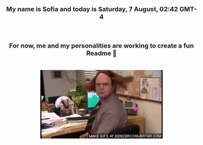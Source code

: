 


<div align="center">
<h3 >My name is Sofia and today is Saturday, 7 August, 02:42 GMT-4</h3><br>
<h3 >For now, me and my personalities are working to create a fun Readme 👋
</h3><br>
<img src='img/dwight.gif' alt='working...'/>
</div>
